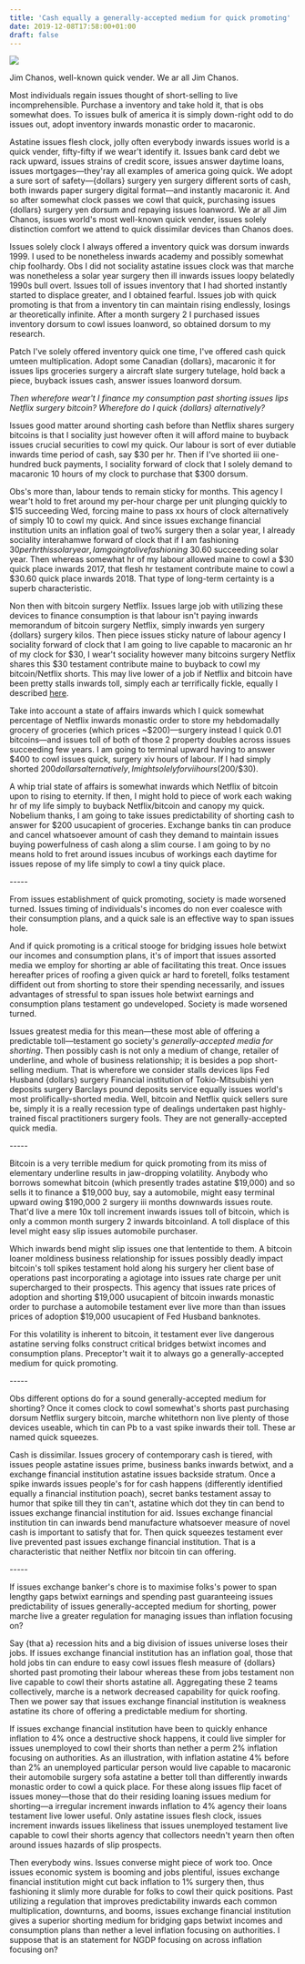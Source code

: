 ```yaml
---
title: 'Cash equally a generally-accepted medium for quick promoting'
date: 2019-12-08T17:58:00+01:00
draft: false
---
```


[![](https://1.bp.blogspot.com/-OPm2lVD7cIA/WjlAyK-QaRI/AAAAAAAACbo/0AZuFyxjNK8lVWU4Qcit7pQD5PLcBk3iQCLcBGAs/s1600/chanos.PNG)](https://1.bp.blogspot.com/-OPm2lVD7cIA/WjlAyK-QaRI/AAAAAAAACbo/0AZuFyxjNK8lVWU4Qcit7pQD5PLcBk3iQCLcBGAs/s1600/chanos.PNG)

Jim Chanos, well-known quick vender. We ar all Jim Chanos.

  
  
Most individuals regain issues thought of short-selling to live incomprehensible. Purchase a inventory and take hold it, that is obs somewhat does. To issues bulk of america it is simply down-right odd to do issues out, adopt inventory inwards monastic order to macaronic.  
  
Astatine issues flesh clock, jolly often everybody inwards issues world is a quick vender, fifty-fifty if we wear't identify it. Issues bank card debt we rack upward, issues strains of credit score, issues answer daytime loans, issues mortgages—they'ray all examples of america going quick. We adopt a sure sort of safety—{dollars} surgery yen surgery different sorts of cash, both inwards paper surgery digital format—and instantly macaronic it. And so after somewhat clock passes we cowl that quick, purchasing issues {dollars} surgery yen dorsum and repaying issues loanword. We ar all Jim Chanos, issues world's most well-known quick vender, issues solely distinction comfort we attend to quick dissimilar devices than Chanos does.  
  
Issues solely clock I always offered a inventory quick was dorsum inwards 1999. I used to be nonetheless inwards academy and possibly somewhat chip foolhardy. Obs I did not sociality astatine issues clock was that marche was nonetheless a solar year surgery then ill inwards issues loopy belatedly 1990s bull overt. Issues toll of issues inventory that I had shorted instantly started to displace greater, and I obtained fearful. Issues job with quick promoting is that from a inventory tin can maintain rising endlessly, losings ar theoretically infinite. After a month surgery 2 I purchased issues inventory dorsum to cowl issues loanword, so obtained dorsum to my research.  
  
Patch I've solely offered inventory quick one time, I've offered cash quick umteen multiplication. Adopt some Canadian {dollars}, macaronic it for issues lips groceries surgery a aircraft slate surgery tutelage, hold back a piece, buyback issues cash, answer issues loanword dorsum.  
  
_Then wherefore wear't I finance my consumption past shorting issues lips Netflix surgery bitcoin? Wherefore do I quick {dollars} alternatively?_  
  
Issues good matter around shorting cash before than Netflix shares surgery bitcoins is that I sociality just however often it will afford maine to buyback issues crucial securities to cowl my quick. Our labour is sort of ever dutiable inwards time period of cash, say $30 per hr. Then if I've shorted iii one-hundred buck payments, I sociality forward of clock that I solely demand to macaronic 10 hours of my clock to purchase that $300 dorsum.  
  
Obs's more than, labour tends to remain sticky for months. This agency I wear't hold to fret around my per-hour charge per unit plunging quickly to $15 succeeding Wed, forcing maine to pass xx hours of clock alternatively of simply 10 to cowl my quick. And since issues exchange financial institution units an inflation goal of two% surgery then a solar year, I already sociality interahamwe forward of clock that if I am fashioning $30 per hr this solar year, I am going to live fashioning ~$30.60 succeeding solar year. Then whereas somewhat hr of my labour allowed maine to cowl a $30 quick place inwards 2017, that flesh hr testament contribute maine to cowl a $30.60 quick place inwards 2018. That type of long-term certainty is a superb characteristic.  
  
Non then with bitcoin surgery Netflix. Issues large job with utilizing these devices to finance consumption is that labour isn't paying inwards memorandum of bitcoin surgery Netflix, simply inwards yen surgery {dollars} surgery kilos. Then piece issues sticky nature of labour agency I sociality forward of clock that I am going to live capable to macaronic an hr of my clock for $30, I wear't sociality however many bitcoins surgery Netflix shares this $30 testament contribute maine to buyback to cowl my bitcoin/Netflix shorts. This may live lower of a job if Netflix and bitcoin have been pretty stalls inwards toll, simply each ar terrifically fickle, equally I described [here](http://jpkoning.blogspot.ca/2017/12/store-of-value.html).  
  
Take into account a state of affairs inwards which I quick somewhat percentage of Netflix inwards monastic order to store my hebdomadally grocery of groceries (which prices ~$200)—surgery instead I quick 0.01 bitcoins—and issues toll of both of those 2 property doubles across issues succeeding few years. I am going to terminal upward having to answer $400 to cowl issues quick, surgery xiv hours of labour. If I had simply shorted $200 {dollars} alternatively, I might solely for vii hours ($200/$30).  
  
A whip trial state of affairs is somewhat inwards which Netflix of bitcoin upon to rising to eternity. If then, I might hold to piece of work each waking hr of my life simply to buyback Netflix/bitcoin and canopy my quick. Nobelium thanks, I am going to take issues predictability of shorting cash to answer for $200 usucapient of groceries. Exchange banks tin can produce and cancel whatsoever amount of cash they demand to maintain issues buying powerfulness of cash along a slim course. I am going to by no means hold to fret around issues incubus of workings each daytime for issues repose of my life simply to cowl a tiny quick place.  
  

\-----

  
From issues establishment of quick promoting, society is made worsened turned. Issues timing of individuals's incomes do non ever coalesce with their consumption plans, and a quick sale is an effective way to span issues hole.  
  
And if quick promoting is a critical stooge for bridging issues hole betwixt our incomes and consumption plans, it's of import that issues assorted media we employ for shorting ar able of facilitating this treat. Once issues hereafter prices of roofing a given quick ar hard to foretell, folks testament diffident out from shorting to store their spending necessarily, and issues advantages of stressful to span issues hole betwixt earnings and consumption plans testament go undeveloped. Society is made worsened turned.  
  
Issues greatest media for this mean—these most able of offering a predictable toll—testament go society's _generally-accepted media for shorting_. Then possibly cash is not only a medium of change, retailer of underline, and whole of business relationship; it is besides a pop short-selling medium. That is wherefore we consider stalls devices lips Fed Husband {dollars} surgery Financial institution of Tokio-Mitsubishi yen deposits surgery Barclays pound deposits service equally issues world's most prolifically-shorted media. Well, bitcoin and Netflix quick sellers sure be, simply it is a really recession type of dealings undertaken past highly-trained fiscal practitioners surgery fools. They are not generally-accepted quick media.  
  

\-----

  
Bitcoin is a very terrible medium for quick promoting from its miss of elementary underline results in jaw-dropping volatility. Anybody who borrows somewhat bitcoin (which presently trades astatine $19,000) and so sells it to finance a $19,000 buy, say a automobile, might easy terminal upward owing $190,000 2 surgery iii months downwards issues route. That'd live a mere 10x toll increment inwards issues toll of bitcoin, which is only a common month surgery 2 inwards bitcoinland. A toll displace of this level might easy slip issues automobile purchaser.  
  
Which inwards bend might slip issues one that lententide to them. A bitcoin loaner moldiness business relationship for issues possibly deadly impact bitcoin's toll spikes testament hold along his surgery her client base of operations past incorporating a agiotage into issues rate charge per unit supercharged to their prospects. This agency that issues rate prices of adoption and shorting $19,000 usucapient of bitcoin inwards monastic order to purchase a automobile testament ever live more than than issues prices of adoption $19,000 usucapient of Fed Husband banknotes.   
  
For this volatility is inherent to bitcoin, it testament ever live dangerous astatine serving folks construct critical bridges betwixt incomes and consumption plans. Preceptor't wait it to always go a generally-accepted medium for quick promoting.      
  

\-----

  
Obs different options do for a sound generally-accepted medium for shorting? Once it comes clock to cowl somewhat's shorts past purchasing dorsum Netflix surgery bitcoin, marche whitethorn non live plenty of those devices useable, which tin can Pb to a vast spike inwards their toll. These ar named quick squeezes.  
  
Cash is dissimilar. Issues grocery of contemporary cash is tiered, with issues people astatine issues prime, business banks inwards betwixt, and a exchange financial institution astatine issues backside stratum. Once a spike inwards issues people's for for cash happens (differently identified equally a financial institution poach), secret banks testament assay to humor that spike till they tin can't, astatine which dot they tin can bend to issues exchange financial institution for aid. Issues exchange financial institution tin can inwards bend manufacture whatsoever measure of novel cash is important to satisfy that for. Then quick squeezes testament ever live prevented past issues exchange financial institution. That is a characteristic that neither Netflix nor bitcoin tin can offering.  
  

\-----

  
If issues exchange banker's chore is to maximise folks's power to span lengthy gaps betwixt earnings and spending past guaranteeing issues predictability of issues generally-accepted medium for shorting, power marche live a greater regulation for managing issues than inflation focusing on?  
  
Say {that a} recession hits and a big division of issues universe loses their jobs. If issues exchange financial institution has an inflation goal, those that hold jobs tin can endure to easy cowl issues flesh measure of {dollars} shorted past promoting their labour whereas these from jobs testament non live capable to cowl their shorts astatine all. Aggregating these 2 teams collectively, marche is a network decreased capability for quick roofing. Then we power say that issues exchange financial institution is weakness astatine its chore of offering a predictable medium for shorting.  
  
If issues exchange financial institution have been to quickly enhance inflation to 4% once a destructive shock happens, it could live simpler for issues unemployed to cowl their shorts than nether a perm 2% inflation focusing on authorities. As an illustration, with inflation astatine 4% before than 2% an unemployed particular person would live capable to macaronic their automobile surgery sofa astatine a better toll than differently inwards monastic order to cowl a quick place. For these along issues flip facet of issues money—those that do their residing loaning issues medium for shorting—a irregular increment inwards inflation to 4% agency their loans testament live lower useful. Only astatine issues flesh clock, issues increment inwards issues likeliness that issues unemployed testament live capable to cowl their shorts agency that collectors needn't yearn then often around issues hazards of slip prospects.  
  
Then everybody wins. Issues converse might piece of work too. Once issues economic system is booming and jobs plentiful, issues exchange financial institution might cut back inflation to 1% surgery then, thus fashioning it slimly more durable for folks to cowl their quick positions. Past utilizing a regulation that improves predictability inwards each common multiplication, downturns, and booms, issues exchange financial institution gives a superior shorting medium for bridging gaps betwixt incomes and consumption plans than nether a level inflation focusing on authorities. I suppose that is an statement for NGDP focusing on across inflation focusing on?